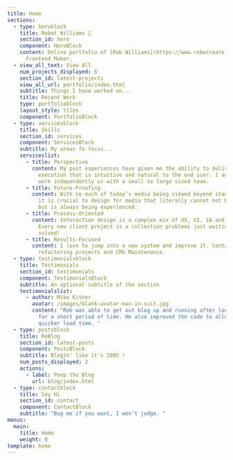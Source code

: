 ```yaml
---
title: Home
sections:
  - type: heroblock
    title: Robot Williams 🤖
    section_id: hero
    component: HeroBlock
    content: Online portfolio of [Rob Williams](https://www.robwcreate.com/about/).
      Frontend Maker.
  - view_all_text: View All
    num_projects_displayed: 6
    section_id: latest-projects
    view_all_url: portfolio/index.html
    subtitle: Things I have worked on...
    title: Recent Work
    type: portfolioblock
    layout_style: tiles
    component: PortfolioBlock
  - type: servicesblock
    title: Skills
    section_id: services
    component: ServicesBlock
    subtitle: My areas fo focus...
    serviceslist:
      - title: Perspective
        content: My past experiences have given me the ability to deliver a final
          execution that is intuitive and natural to the end user. I am able to
          work independently or with a small to large sized team.
      - title: Future-Proofing
        content: With so much of today’s media being viewed beyond standard device size,
          it is crucial to design for media that literally cannot not be seen,
          but is always being experienced.
      - title: Process-Oriented
        content: Interaction design is a complex mix of UX, UI, IA and unique use cases.
          Every new client project is a collection problems just waiting to be
          solved!
      - title: Results-Focused
        content: I love to jump into a new system and improve it. Contact me for
          refactoring projects and CMS Maintenance.
  - type: testimonialsblock
    title: Testimonials
    section_id: testimonials
    component: TestimonialsBlock
    subtitle: An optional subtitle of the section
    testimonialslist:
      - author: Mike Kitner
        avatar: /images/blank-avatar-man-in-suit.jpg
        content: "Rob was able to get out blog up and running after looking at the issue
          for a short period of time. He also improved the code to allow a
          quicker load time. "
  - type: postsblock
    title: RoBlog
    section_id: latest-posts
    component: PostsBlock
    subtitle: Blogin' like it's 2005 !
    num_posts_displayed: 2
    actions:
      - label: Peep the Blog
        url: blog/index.html
  - type: contactblock
    title: Say Hi
    section_id: contact
    component: ContactBlock
    subtitle: "Bug me if you want, I won't judge. "
menus:
  main:
    title: Home
    weight: 0
template: home
---
```

